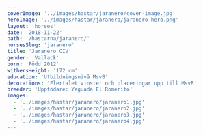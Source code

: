 ```yaml
---
coverImage: '../images/hastar/jaranero/cover-image.jpg'
heroImage: '../images/hastar/jaranero/jaranero-hero.png'
layout: 'horses'
date: '2018-11-22'
path: '/hastarna/jaranero/'
horsesSlug: 'jaranero'
title: 'Jaranero CIV'
gender: 'Vallack'
born: 'Född 2012'
withersHeight: '172 cm'
education: 'Utbildningsnivå MsvB'
decorations: 'Flertalet vinster och placeringar upp till MsvB'
breeder: 'Uppfödare: Yeguada El Romerito'
images:
  - '../images/hastar/jaranero/jaranero1.jpg'
  - '../images/hastar/jaranero/jaranero2.jpg'
  - '../images/hastar/jaranero/jaranero3.jpg'
  - '../images/hastar/jaranero/jaranero4.jpg'
---
```

